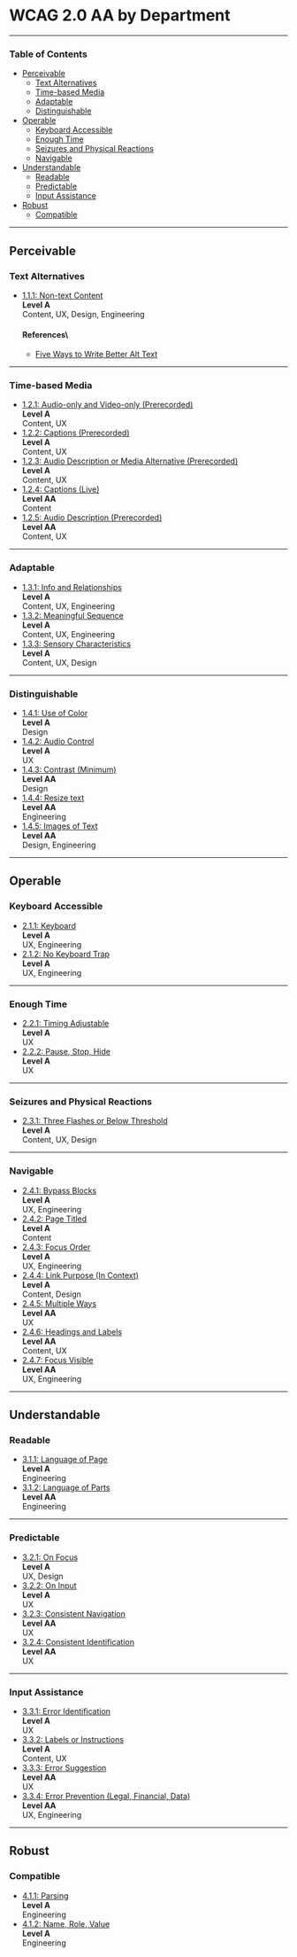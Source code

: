 
# WCAG 2.0 AA by Department
---
### Table of Contents

- [Perceivable](#perceivable)
  * [Text Alternatives](#text-alternatives)
  * [Time-based Media](#time-based-media)
  * [Adaptable](#adaptable)
  * [Distinguishable](#distinguishable)
- [Operable](#operable)
  * [Keyboard Accessible](#keyboard-accessible)
  * [Enough Time](#enough-time)
  * [Seizures and Physical Reactions](#seizures-and-physical-reactions)
  * [Navigable](#navigable)
- [Understandable](#understandable)
  * [Readable](#readable)
  * [Predictable](#predictable)
  * [Input Assistance](#input-assistance)
- [Robust](#robust)
  * [Compatible](#compatible)
---
## Perceivable

### Text Alternatives

- [1.1.1: Non-text Content](https://www.w3.org/WAI/WCAG21/quickref/#non-text-content)\
**Level A**\
Content, UX, Design, Engineering
  #### References\
  * [Five Ways to Write Better Alt Text](https://devyarns.com/write-better-alt-text/)
---
### Time-based Media

* [1.2.1: Audio-only and Video-only (Prerecorded)](https://www.w3.org/WAI/WCAG21/quickref/#audio-only-and-video-only-prerecorded)\
**Level A**\
Content, UX
* [1.2.2: Captions (Prerecorded)](https://www.w3.org/WAI/WCAG21/quickref/#captions-prerecorded)\
**Level A**\
Content, UX
* [1.2.3: Audio Description or Media Alternative (Prerecorded)](https://www.w3.org/WAI/WCAG21/quickref/#audio-description-or-media-alternative-prerecorded)\
**Level A**\
Content, UX
* [1.2.4: Captions (Live)](https://www.w3.org/WAI/WCAG21/quickref/#captions-live)\
**Level AA**\
Content
* [1.2.5: Audio Description (Prerecorded)](https://www.w3.org/WAI/WCAG21/quickref/#audio-description-prerecorded)\
**Level AA**\
Content, UX
---
### Adaptable

* [1.3.1: Info and Relationships](https://www.w3.org/WAI/WCAG21/quickref/#info-and-relationships)\
**Level A**\
Content, UX, Engineering
* [1.3.2: Meaningful Sequence](https://www.w3.org/WAI/WCAG21/quickref/#meaningful-sequence)\
**Level A**\
Content, UX, Engineering
* [1.3.3: Sensory Characteristics](https://www.w3.org/WAI/WCAG21/quickref/#sensory-characteristics)\
**Level A**\
Content, UX, Design
---
### Distinguishable

* [1.4.1: Use of Color](https://www.w3.org/WAI/WCAG21/quickref/#use-of-color)\
**Level A**\
Design
* [1.4.2: Audio Control](https://www.w3.org/WAI/WCAG21/quickref/#audio-control)\
**Level A**\
UX
* [1.4.3: Contrast (Minimum)](https://www.w3.org/WAI/WCAG21/quickref/#contrast-minimum)\
**Level AA**\
Design
* [1.4.4: Resize text](https://www.w3.org/WAI/WCAG21/quickref/#resize-text)\
**Level AA**\
Engineering
* [1.4.5: Images of Text](https://www.w3.org/WAI/WCAG21/quickref/#images-of-text)\
**Level AA**\
Design, Engineering
---
## Operable

### Keyboard Accessible

* [2.1.1: Keyboard](https://www.w3.org/WAI/WCAG21/quickref/#keyboard)\
**Level A**\
UX, Engineering
* [2.1.2: No Keyboard Trap](https://www.w3.org/WAI/WCAG21/quickref/#no-keyboard-trap)\
**Level A**\
UX, Engineering
---
### Enough Time

* [2.2.1: Timing Adjustable](https://www.w3.org/WAI/WCAG21/quickref/#timing-adjustable)\
**Level A**\
UX
* [2.2.2: Pause, Stop, Hide](https://www.w3.org/WAI/WCAG21/quickref/#pause-stop-hide)\
**Level A**\
UX
---
### Seizures and Physical Reactions

* [2.3.1: Three Flashes or Below Threshold](https://www.w3.org/WAI/WCAG21/quickref/#three-flashes-or-below-threshold)\
**Level A**\
Content, UX, Design
---
### Navigable

* [2.4.1: Bypass Blocks](https://www.w3.org/WAI/WCAG21/quickref/#bypass-blocks)\
**Level A**\
UX, Engineering
* [2.4.2: Page Titled](https://www.w3.org/WAI/WCAG21/quickref/#page-titled)\
**Level A**\
Content
* [2.4.3: Focus Order](https://www.w3.org/WAI/WCAG21/quickref/#focus-order)\
**Level A**\
UX, Engineering
* [2.4.4: Link Purpose (In Context)](https://www.w3.org/WAI/WCAG21/quickref/#link-purpose-in-context)\
**Level A**\
Content, Design
* [2.4.5: Multiple Ways](https://www.w3.org/WAI/WCAG21/quickref/#multiple-ways)\
**Level AA**\
UX
* [2.4.6: Headings and Labels](https://www.w3.org/WAI/WCAG21/quickref/#headings-and-labels)\
**Level AA**\
Content, UX
* [2.4.7: Focus Visible](https://www.w3.org/WAI/WCAG21/quickref/#focus-visible)\
**Level AA**\
UX, Engineering
---
## Understandable

### Readable

* [3.1.1: Language of Page](https://www.w3.org/WAI/WCAG21/quickref/#language-of-page)\
**Level A**\
Engineering
* [3.1.2: Language of Parts](https://www.w3.org/WAI/WCAG21/quickref/#language-of-parts)\
**Level AA**\
Engineering
---
### Predictable

* [3.2.1: On Focus](https://www.w3.org/WAI/WCAG21/quickref/#on-focus)\
**Level A**\
UX, Design
* [3.2.2: On Input](https://www.w3.org/WAI/WCAG21/quickref/#on-input)\
**Level A**\
UX
* [3.2.3: Consistent Navigation](https://www.w3.org/WAI/WCAG21/quickref/#consistent-navigation)\
**Level AA**\
UX
* [3.2.4: Consistent Identification](https://www.w3.org/WAI/WCAG21/quickref/#consistent-identification)\
**Level AA**\
UX
---
### Input Assistance

* [3.3.1: Error Identification](https://www.w3.org/WAI/WCAG21/quickref/#error-identification)\
**Level A**\
UX
* [3.3.2: Labels or Instructions](https://www.w3.org/WAI/WCAG21/quickref/#labels-or-instructions)\
**Level A**\
Content, UX
* [3.3.3: Error Suggestion](https://www.w3.org/WAI/WCAG21/quickref/#error-suggestion)\
**Level AA**\
UX
* [3.3.4: Error Prevention (Legal, Financial, Data)](https://www.w3.org/WAI/WCAG21/quickref/#error-prevention-legal-financial-data)\
**Level AA**\
UX, Engineering
---
## Robust

### Compatible

* [4.1.1: Parsing](https://www.w3.org/WAI/WCAG21/quickref/#parsing)\
**Level A**\
Engineering
* [4.1.2: Name, Role, Value](https://www.w3.org/WAI/WCAG21/quickref/#name-role-value)\
**Level A**\
Engineering

